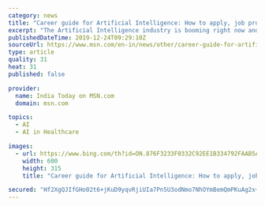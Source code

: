 ```yaml
---
category: news
title: "Career guide for Artificial Intelligence: How to apply, job prospects and salary range"
excerpt: "The Artificial Intelligence industry is booming right now and skilled professionals are very much in demand. Here is a short career guide to the field of AI. Know how to build a career in AI, salary range,"
publishedDateTime: 2019-12-24T09:29:10Z
sourceUrl: https://www.msn.com/en-in/news/other/career-guide-for-artificial-intelligence-how-to-apply-job-prospects-and-salary-range/ar-BBYiExr
type: article
quality: 31
heat: 31
published: false

provider:
  name: India Today on MSN.com
  domain: msn.com

topics:
  - AI
  - AI in Healthcare

images:
  - url: https://www.bing.com/th?id=ON.876F3233F0332C92EE1B334792FAAB5A
    width: 600
    height: 315
    title: "Career guide for Artificial Intelligence: How to apply, job prospects and salary range"

secured: "Hf2XgQJIfGHo02t6+jKuD9yqvRjiUIa7Pn5U3odNmo7NhOYmBemQmPKuAg2x+zZ8y42ZjtmynHYxCoI5mJCbI94OZhx483NSnBu4bDje8qxgMa3WvKFYHjAsIxlqg1zHbv1UqnoFlOo+1890SnUQiZ1gZTI2x1kxRArZEI5QwJouqeejz9WAmoLsAgciw68FnRhuHtEZJN+y5UmpFpCUYuIvj5Iqw3uhlLWQWdW6OkkytlI6I4xR8bs4pC+4ND9qGesx5AnUF6TTZCPljk/c1A==;PsRVk05D+hIjiw7IAFeOhg=="
---
```


